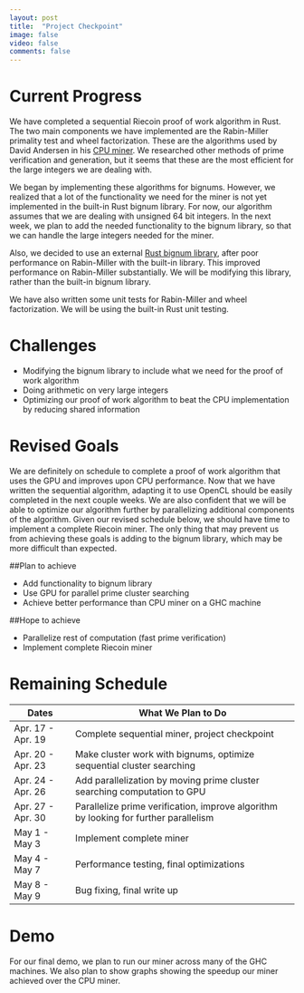 ```yaml
---
layout: post
title:  "Project Checkpoint"
image: false
video: false
comments: false
---
```


# Current Progress
We have completed a sequential Riecoin proof of work algorithm in Rust. The two main components we have implemented are the Rabin-Miller primality test and wheel factorization. These are the algorithms used by David Andersen in his [CPU miner](https://github.com/dave-andersen/fastrie). We researched other methods of prime verification and generation, but it seems that these are the most efficient for the large integers we are dealing with.

We began by implementing these algorithms for bignums. However, we realized that a lot of the functionality we need for the miner is not yet implemented in the built-in Rust bignum library. For now, our algorithm assumes that we are dealing with unsigned 64 bit integers. In the next week, we plan to add the needed functionality to the bignum library, so that we can handle the large integers needed for the miner.

Also, we decided to use an external [Rust bignum library](https://github.com/jsanders/rust-bignum), after poor performance on Rabin-Miller with the built-in library. This improved performance on Rabin-Miller substantially. We will be modifying this library, rather than the built-in bignum library.

We have also written some unit tests for Rabin-Miller and wheel factorization. We will be using the built-in Rust unit testing.

# Challenges
* Modifying the bignum library to include what we need for the proof of work algorithm
* Doing arithmetic on very large integers
* Optimizing our proof of work algorithm to beat the CPU implementation by reducing shared information

# Revised Goals
We are definitely on schedule to complete a proof of work algorithm that uses the GPU and improves upon CPU performance. Now that we have written the sequential algorithm, adapting it to use OpenCL should be easily completed in the next couple weeks. We are also confident that we will be able to optimize our algorithm further by parallelizing additional components of the algorithm. Given our revised schedule below, we should have time to implement a complete Riecoin miner. The only thing that may prevent us from achieving these goals is adding to the bignum library, which may be more difficult than expected.

##Plan to achieve
* Add functionality to bignum library
* Use GPU for parallel prime cluster searching
* Achieve better performance than CPU miner on a GHC machine

##Hope to achieve
* Parallelize rest of computation (fast prime verification)
* Implement complete Riecoin miner

# Remaining Schedule
| Dates             | What We Plan to Do                                                                           |
|-------------------|----------------------------------------------------------------------------------------------|
| Apr. 17 - Apr. 19 | Complete sequential miner, project checkpoint                                                |
| Apr. 20 -  Apr. 23| Make cluster work with bignums, optimize sequential cluster searching                        |
| Apr. 24 - Apr. 26 | Add parallelization by moving prime cluster searching computation to GPU                     |
| Apr. 27 - Apr. 30 | Parallelize prime verification, improve algorithm by looking for further parallelism         |
| May 1 - May 3     | Implement complete miner                                                                     |
| May 4 - May 7     | Performance testing, final optimizations                                                     |
| May 8 - May 9     | Bug fixing, final write up                                                                   |

# Demo
For our final demo, we plan to run our miner across many of the GHC machines. We also plan to show graphs showing the speedup our miner achieved over the CPU miner.
